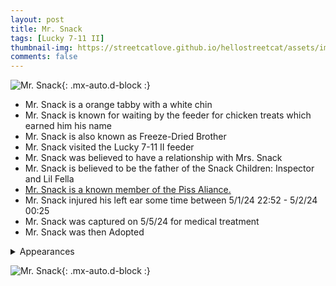 ```yaml
---
layout: post
title: Mr. Snack
tags: [Lucky 7-11 II]
thumbnail-img: https://streetcatlove.github.io/hellostreetcat/assets/img/mr_snack.png
comments: false
---
```


![Mr. Snack](https://streetcatlove.github.io/hellostreetcat/assets/img/mr_snack.png){: .mx-auto.d-block :}

* Mr. Snack is a orange tabby with a white chin
* Mr. Snack is known for waiting by the feeder for chicken treats which earned him his name
* Mr. Snack is also known as Freeze-Dried Brother
* Mr. Snack visited the Lucky 7-11 II feeder
* Mr. Snack was believed to have a relationship with Mrs. Snack
* Mr. Snack is believed to be the father of the Snack Children: Inspector and Lil Fella 
* [Mr. Snack is a known member of the Piss Aliance.](/hellostreetcat/piss_alliance)
* Mr. Snack injured his left ear some time between 5/1/24 22:52 - 5/2/24 00:25
* Mr. Snack was captured on 5/5/24 for medical treatment
* Mr. Snack was then Adopted

<details>
<summary>Appearances</summary>
<ul>
	<li><a href="https://youtu.be/iSuVDN4P7Ws?si=MiI67i5FuC-3p4bR&t=6347">3/11/24 01:05</a></li>
	<li><a href="https://youtu.be/-jZdD8Fa2NQ?si=qkkKrDcUdnN8qkOM&t=20480">3/24/24 05:49</a></li>
	<li><a href="https://youtu.be/e5SbZ9XuqNk?si=2xYJSJx2Bu6NO1Lj&t=28880">5/1/24 22:36 - Mr. Snack's Last Appearance Before Injury</a></li>
	<li><a href="https://youtu.be/eTX_RQb3sNo?si=iUvxitqiIPckKUFB&t=11348">5/5/24 03:19 - Warning Mr. Snack is Injured in this Video - Mr. Snack is Captured</a></li>
</ul>
</details>

![Mr. Snack](https://streetcatlove.github.io/hellostreetcat/assets/img/mr_snack0.png){: .mx-auto.d-block :}
